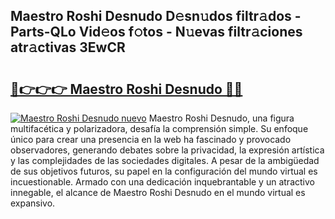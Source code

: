 ## Maestro Roshi Desnudo D𝚎sn𝚞dos filtr𝚊dos - Parts-QLo Vid𝚎os f𝚘tos - N𝚞evas filtr𝚊ciones atr𝚊ctivas 3EwCR

# <h2><a href="http://mb4db0.tromn.icu/?c=Maestro+Roshi+Desnudo">🔗👉👉👉 Maestro Roshi Desnudo 🔗🔗</a></h2>

[![Maestro Roshi Desnudo nuevo](https://i.imgur.com/pEAQMta.gif)](http://mb4db0.tromn.icu/?c=Maestro+Roshi+Desnudo)
Maestro Roshi Desnudo, una figura multifacética y polarizadora, desafía la comprensión simple. Su enfoque único para crear una presencia en la web ha fascinado y provocado observadores, generando debates sobre la privacidad, la expresión artística y las complejidades de las sociedades digitales. A pesar de la ambigüedad de sus objetivos futuros, su papel en la configuración del mundo virtual es incuestionable. Armado con una dedicación inquebrantable y un atractivo innegable, el alcance de Maestro Roshi Desnudo en el mundo virtual es expansivo.
